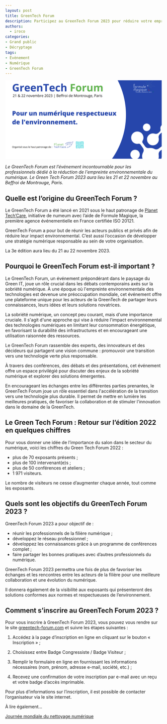 ```yaml
---
layout: post
title: GreenTech Forum
description: Participez au GreenTech Forum 2023 pour réduire votre empreinte environnementale du numérique !
authors:
  - iroco
categories:
- Grand public
- Décryptage
tags:
- Évènement
- Numérique
- GreenTech Forum
---
```

![Illustration de l'article](/images/greentech-forum/GreenTech-Forum-2023.png)

*Le GreenTech Forum est l’événement incontournable pour les professionnels dédié à la réduction de l'empreinte environnementale du numérique. Le Green Tech Forum 2023 aura lieu les 21 et 22 novembre au Beffroi de Montrouge, Paris.* 

## Quelle est l’origine du GreenTech Forum ?

Le GreenTech Forum a été lancé en 2021 sous le haut patronage de [Planet Tech’Care](https://planet-techcare.green/), initiative de numeum avec l’aide de Formule Magique, la première agence événementielle en France certifiée ISO 20121.

GreenTech Forum a pour but de réunir les acteurs publics et privés afin de réduire leur impact environnemental. C’est aussi l’occasion de développer une stratégie numérique responsable au sein de votre organisation.

La 3e édition aura lieu du 21 au 22 novembre 2023.

## Pourquoi le GreenTech Forum est-il important ? 
 
Le GreenTech Forum, un événement prépondérant dans le paysage du Green IT, joue un rôle crucial dans les débats contemporains axés sur la sobriété numérique. À une époque où l'empreinte environnementale des technologies est devenue une préoccupation mondiale, cet événement offre une plateforme unique pour les acteurs de la GreenTech de partager leurs connaissances, leurs idées et leurs solutions novatrices.

La sobriété numérique, un concept peu courant, mais d'une importance cruciale. Il s'agit d'une approche qui vise à réduire l'impact environnemental des technologies numériques en limitant leur consommation énergétique, en favorisant la durabilité des infrastructures et en encourageant une utilisation raisonnée des ressources.

Le GreenTech Forum rassemble des experts, des innovateurs et des décideurs qui partagent une vision commune : promouvoir une transition vers une technologie verte plus responsable.

À travers des conférences, des débats et des présentations, cet événement offre un espace privilégié pour discuter des enjeux de la sobriété numérique et explorer des solutions émergentes.

En encourageant les échanges entre les différentes parties prenantes, le GreenTech Forum joue un rôle essentiel dans l'accélération de la transition vers une technologie plus durable. Il permet de mettre en lumière les meilleures pratiques, de favoriser la collaboration et de stimuler l'innovation dans le domaine de la GreenTech.

## Le Green Tech Forum : Retour sur l’édition 2022 en quelques chiffres

Pour vous donner une idée de l’importance du salon dans le secteur du numérique, voici les chiffres du Green Tech Forum 2022 :

* plus de 70 exposants présents ;
* plus de 100 intervenant(e)s ;
* plus de 50 conférences et ateliers ; 
* 1 971 visiteurs.

Le nombre de visiteurs ne cesse d’augmenter chaque année, tout comme les exposants.

## Quels sont les objectifs du GreenTech Forum 2023 ?

GreenTech Forum 2023 a pour objectif de : 

* réunir les professionnels de la filière numérique ;
* développez le réseau professionnel ; 
* développez les connaissances grâce à un programme de conférences complet ; 
* faire partager les bonnes pratiques avec d’autres professionnels du numérique.

GreenTech Forum 2023 permettra une fois de plus de favoriser les échanges et les rencontres entre les acteurs de la filière pour une meilleure collaboration et une évolution du numérique.

Il donnera également de la visibilité aux exposants qui présenteront des solutions conformes aux normes et respectueuses de l’environnement.

## Comment s’inscrire au GreenTech Forum 2023 ?

Pour vous inscrire à GreenTech Forum 2023, vous pouvez vous rendre sur le site [greentech-forum.com](https://www.greentech-forum.com/) et suivre les étapes suivantes :

1. Accédez à la page d’inscription en ligne en cliquant sur le bouton « Inscription » ;

2. Choisissez entre Badge Congressiste / Badge Visiteur ; 

3. Remplir le formulaire en ligne en fournissant les informations nécessaires (nom, prénom, adresse e-mail, société, etc.) ; 

4. Recevez une confirmation de votre inscription par e-mail avec un reçu et votre badge d’accès imprimable.

Pour plus d’informations sur l’inscription, il est possible de contacter l’organisateur via le site internet.

À lire également…

[Journée mondiale du nettoyage numérique](https://blog.iroco.co/digital-cleanup-day/)
